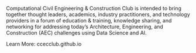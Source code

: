 Computational Civil Engineering & Construction Club is intended to bring together thought leaders, academics, industry practitioners, and technology providers in a forum of education & training, knowledge sharing, and networking for addressing today’s Architecture, Engineering, and Construction (AEC) challenges using Data Science and AI.

Learn More: ccecclub.github.io
